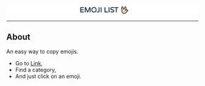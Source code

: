 ![](https://github.com/EduardoRotundaro/emoji-list/blob/master/cover.png?raw=true)

---

## About

An easy way to copy emojis.

* Go to [Link](https://eduardorotundaro.github.io/emoji-list/),
* Find a category,
* And just click on an emoji.